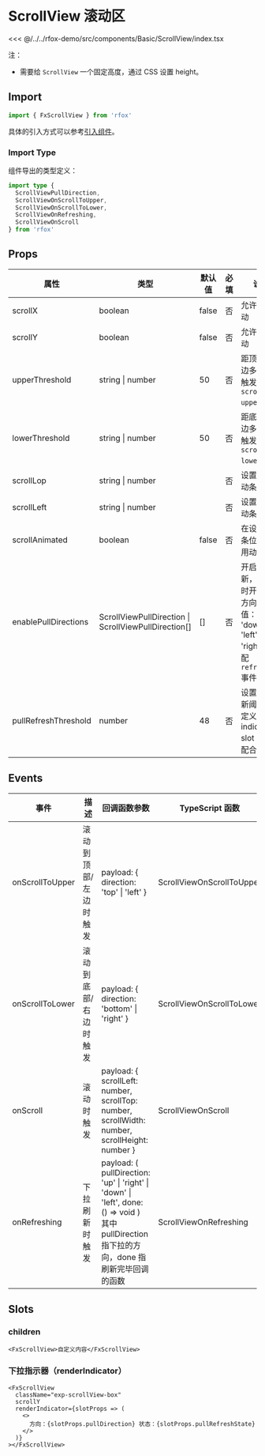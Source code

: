 # ScrollView 滚动区

<CodeDemo name="ScrollView">

<<< @/../../rfox-demo/src/components/Basic/ScrollView/index.tsx

</CodeDemo>

注：

- 需要给 `ScrollView` 一个固定高度，通过 CSS 设置 height。

## Import

```js
import { FxScrollView } from 'rfox'
```

具体的引入方式可以参考[引入组件](../guide/import.md)。

### Import Type

组件导出的类型定义：

```ts
import type {
  ScrollViewPullDirection,
  ScrollViewOnScrollToUpper,
  ScrollViewOnScrollToLower,
  ScrollViewOnRefreshing,
  ScrollViewOnScroll
} from 'rfox'
```

## Props

| 属性                 | 类型                                                 | 默认值 | 必填 | 说明                                                                                                  |
| -------------------- | ---------------------------------------------------- | ------ | ---- | ----------------------------------------------------------------------------------------------------- |
| scrollX              | boolean                                              | false  | 否   | 允许横向滚动                                                                                          |
| scrollY              | boolean                                              | false  | 否   | 允许纵向滚动                                                                                          |
| upperThreshold       | string \| number                                     | 50     | 否   | 距顶部/左边多远时，触发 `scroll-to-upper` 事件                                                        |
| lowerThreshold       | string \| number                                     | 50     | 否   | 距底部/右边多远时，触发 `scroll-to-lower` 事件                                                        |
| scrollLop            | string \| number                                     |        | 否   | 设置竖向滚动条位置                                                                                    |
| scrollLeft           | string \| number                                     |        | 否   | 设置横向滚动条位置                                                                                    |
| scrollAnimated       | boolean                                              | false  | 否   | 在设置滚动条位置时使用动画过渡                                                                        |
| enablePullDirections | ScrollViewPullDirection \| ScrollViewPullDirection[] | []     | 否   | 开启下拉刷新，可以同时开启多个方向，可选值：'up', 'down', 'left', 'right'，搭配 `refreshing` 事件使用 |
| pullRefreshThreshold | number                                               | 48     | 否   | 设置下拉刷新阈值，自定义 indicator slot 时可以配合修改                                                |

## Events

| 事件            | 描述                  | 回调函数参数                                                                                                                                 | TypeScript 函数           |
| --------------- | --------------------- | -------------------------------------------------------------------------------------------------------------------------------------------- | ------------------------- |
| onScrollToUpper | 滚动到顶部/左边时触发 | payload: { direction: 'top' \| 'left' }                                                                                                      | ScrollViewOnScrollToUpper |
| onScrollToLower | 滚动到底部/右边时触发 | payload: { direction: 'bottom' \| 'right' }                                                                                                  | ScrollViewOnScrollToLower |
| onScroll        | 滚动时触发            | payload: { scrollLeft: number, scrollTop: number, scrollWidth: number, scrollHeight: number }                                                | ScrollViewOnScroll        |
| onRefreshing    | 下拉刷新时触发        | payload: ( pullDirection: 'up' \| 'right' \| 'down' \| 'left', done: () => void ) 其中 pullDirection 指下拉的方向，done 指刷新完毕回调的函数 | ScrollViewOnRefreshing    |

## Slots

### children

```tsx
<FxScrollView>自定义内容</FxScrollView>
```

### 下拉指示器（renderIndicator）

```tsx
<FxScrollView
  className="exp-scrollView-box"
  scrollY
  renderIndicator={slotProps => (
    <>
      方向：{slotProps.pullDirection} 状态：{slotProps.pullRefreshState}
    </>
  )}
></FxScrollView>
```
